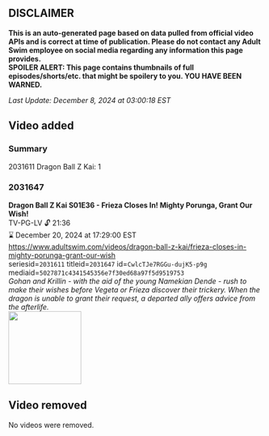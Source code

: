## DISCLAIMER
**This is an auto-generated page based on data pulled from official video APIs and is correct at time of publication. Please do not contact any Adult Swim employee on social media regarding any information this page provides.**  
**SPOILER ALERT: This page contains thumbnails of full episodes/shorts/etc. that might be spoilery to you. YOU HAVE BEEN WARNED.**  

_Last Update: December 8, 2024 at 03:00:18 EST_
## Video added
### Summary
2031611 Dragon Ball Z Kai: 1  
### 2031647
**Dragon Ball Z Kai S01E36 - Frieza Closes In! Mighty Porunga, Grant Our Wish!**  
TV-PG-LV 🔓 21:36  
⌛ December 20, 2024 at 17:29:00 EST  
https://www.adultswim.com/videos/dragon-ball-z-kai/frieza-closes-in-mighty-porunga-grant-our-wish  
seriesid=`2031611` titleid=`2031647` id=`CwlcTJe7RGGu-dujK5-p9g` mediaid=`5027871c4341545356e7f30ed68a97f5d9519753`  
_Gohan and Krillin - with the aid of the young Namekian Dende - rush to make their wishes before Vegeta or Frieza discover their trickery. When the dragon is unable to grant their request, a departed ally offers advice from the afterlife._  
<a href="https://i.cdn.turner.com/adultswim/big/image-upload/thumbnails/thumb-2_image-156286071107320.jpg"><img src="https://i.cdn.turner.com/adultswim/big/image-upload/thumbnails/thumb-2_image-156286071107320.jpg" height="144px" /></a>
## Video removed
No videos were removed.  
